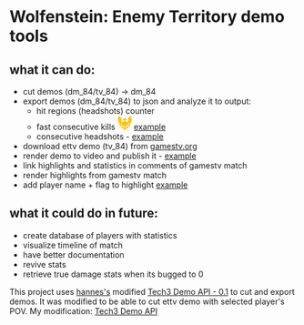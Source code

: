 # Wolfenstein: Enemy Territory demo tools

## what it can do:
- cut demos (dm_84/tv_84) -> dm_84
- export demos (dm_84/tv_84) to json and analyze it to output:
	- hit regions (headshots) counter
	- fast consecutive kills <img src="/static/excellent.png" height="25" width="25"/> [example](https://streamable.com/a5tx7)
	- consecutive headshots - [example](https://streamable.com/e4ogi)
- download ettv demo (tv_84) from [gamestv.org](http://gamestv.org)
- render demo to video and publish it - [example](https://streamable.com/2d77)
- link highlights and statistics in comments of gamestv match
- render highlights from gamestv match
- add player name + flag to highlight [example](https://streamable.com/zn7r4)

## what it could do in future:
- create database of players with statistics
- visualize timeline of match
- have better documentation
- revive stats
- retrieve true damage stats when its bugged to 0


This project uses  [hannes's](http://www.crossfire.nu/user/view/id/6710) modified [Tech3 Demo API - 0.1](http://www.crossfire.nu/news/4632/tech3-demo-api-01) to cut and export demos.
It was modified to be able to cut ettv demo with selected player's POV. My modification: [Tech3 Demo API](https://github.com/mittermichal/Anders.Gaming.LibTech3)
